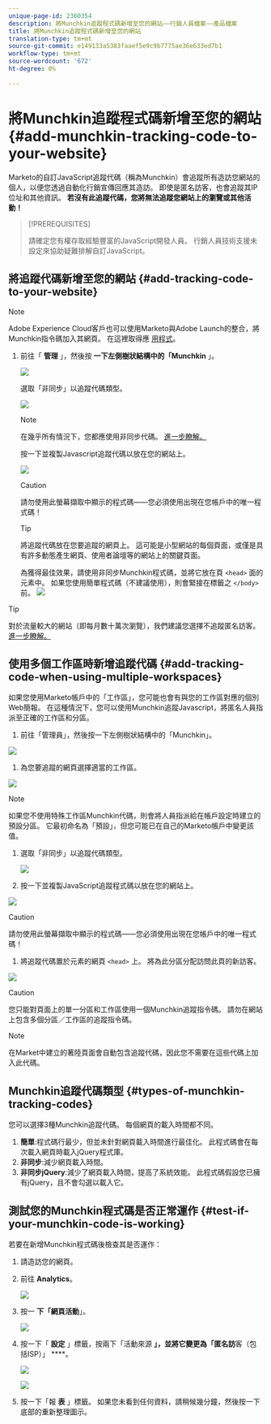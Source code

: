 ```yaml
---
unique-page-id: 2360354
description: 將Munchkin追蹤程式碼新增至您的網站——行銷人員檔案——產品檔案
title: 將Munchkin追蹤程式碼新增至您的網站
translation-type: tm+mt
source-git-commit: e149133a5383faaef5e9c9b7775ae36e633ed7b1
workflow-type: tm+mt
source-wordcount: '672'
ht-degree: 0%

---
```



# 將Munchkin追蹤程式碼新增至您的網站 {#add-munchkin-tracking-code-to-your-website}

Marketo的自訂JavaScript追蹤代碼（稱為Munchkin）會追蹤所有造訪您網站的個人，以便您透過自動化行銷宣傳回應其造訪。 即使是匿名訪客，也會追蹤其IP位址和其他資訊。 **若沒有此追蹤代碼，您將無法追蹤您網站上的瀏覽或其他活動！**

>[!PREREQUISITES]
>
>請確定您有權存取經驗豐富的JavaScript開發人員。 行銷人員技術支援未設定來協助疑難排解自訂JavaScript。

## 將追蹤代碼新增至您的網站 {#add-tracking-code-to-your-website}

>[!NOTE]
>
>Adobe Experience Cloud客戶也可以使用Marketo與Adobe Launch的整合，將Munchkin指令碼加入其網頁。 在這裡取得應 [用程式](https://www.adobeexchange.com/experiencecloud.details.101054.html)。

1. 前往「 **管理** 」，然後按 **一下左側樹狀結構中的「Munchkin** 」。

   ![](assets/image2015-8-25-16-3a21-3a14.png)

   選取「非同步」以追蹤代碼類型。

   ![](assets/image2015-8-25-16-3a24-3a33.png)

   >[!NOTE]
   >
   >在幾乎所有情況下，您都應使用非同步代碼。 [進一步瞭解。](#types-of-munchkin-tracking-codes)

   按一下並複製Javascript追蹤代碼以放在您的網站上。

   ![](assets/image2015-8-25-16-3a26-3a12.png)

   >[!CAUTION]
   >
   >請勿使用此螢幕擷取中顯示的程式碼——您必須使用出現在您帳戶中的唯一程式碼！

   >[!TIP]
   >
   >將追蹤代碼放在您要追蹤的網頁上。 這可能是小型網站的每個頁面，或僅是具有許多動態產生網頁、使用者論壇等的網站上的關鍵頁面。

   為獲得最佳效果，請使用非同步Munchkin程式碼，並將它放在頁 `<head>` 面的元素中。 如果您使用簡單程式碼（不建議使用），則會緊接在標籤之 `</body>` 前。
   ![](assets/image2015-8-25-16-3a5-3a20.png)

>[!TIP]
>
>對於流量較大的網站（即每月數十萬次瀏覽），我們建議您選擇不追蹤匿名訪客。 [進一步瞭解。](http://developers.marketo.com/documentation/websites/lead-tracking-munchkin-js/)

## 使用多個工作區時新增追蹤代碼 {#add-tracking-code-when-using-multiple-workspaces}

如果您使用Marketo帳戶中的「工作區」，您可能也會有與您的工作區對應的個別Web簡報。 在這種情況下，您可以使用Munchkin追蹤Javascript，將匿名人員指派至正確的工作區和分區。

1. 前往「管理員」，然後按一下左側樹狀結構中的「Munchkin」。

![](assets/image2015-8-25-16-3a28-3a41.png)

1. 為您要追蹤的網頁選擇適當的工作區。

![](assets/image2015-8-25-16-3a30-3a32.png)

>[!NOTE]
>
>如果您不使用特殊工作區Munchkin代碼，則會將人員指派給在帳戶設定時建立的預設分區。 它最初命名為「預設」，但您可能已在自己的Marketo帳戶中變更該值。

1. 選取「非同步」以追蹤代碼類型。

   ![](assets/image2015-8-25-16-3a32-3a42.png)

1. 按一下並複製JavaScript追蹤程式碼以放在您的網站上。

![](assets/image2015-8-25-16-3a34-3a7.png)

>[!CAUTION]
>
>請勿使用此螢幕擷取中顯示的程式碼——您必須使用出現在您帳戶中的唯一程式碼！

1. 將追蹤代碼置於元素的網頁 `<head>` 上。 將為此分區分配訪問此頁的新訪客。

![](assets/image2015-8-25-16-3a5-3a20.png)

>[!CAUTION]
>
>您只能對頁面上的單一分區和工作區使用一個Munchkin追蹤指令碼。 請勿在網站上包含多個分區／工作區的追蹤指令碼。

>[!NOTE]
>
>在Market中建立的著陸頁面會自動包含追蹤代碼，因此您不需要在這些代碼上加入此代碼。

## Munchkin追蹤代碼類型 {#types-of-munchkin-tracking-codes}

您可以選擇3種Munchkin追蹤代碼。 每個網頁的載入時間都不同。

1. **簡單**:程式碼行最少，但並未針對網頁載入時間進行最佳化。 此程式碼會在每次載入網頁時載入jQuery程式庫。
1. **非同步**:減少網頁載入時間。
1. **非同步jQuery**:減少了網頁載入時間，提高了系統效能。 此程式碼假設您已擁有jQuery，且不會勾選以載入它。

## 測試您的Munchkin程式碼是否正常運作 {#test-if-your-munchkin-code-is-working}

若要在新增Munchkin程式碼後檢查其是否運作：

1. 請造訪您的網頁。
1. 前往 **Analytics**。

   ![](assets/mainnav-analytics-hand.png)

1. 按一 **下「網頁活動**」。

   ![](assets/webanalytics.png)

1. 按一下「 **設定** 」標籤，按兩下「活動來源 **」，並將它變更為「匿名訪**&#x200B;客（包括ISP）」 ****。

   ![](assets/analytics-activity-source.png)

   ![](assets/activitysource.png)

1. 按一下「報 **表** 」標籤。 如果您未看到任何資料，請稍候幾分鐘，然後按一下底部的重新整理圖示。

